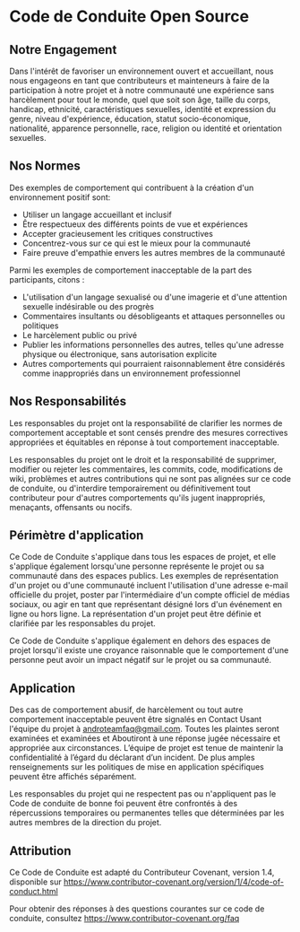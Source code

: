 # Code de Conduite Open Source

## Notre Engagement

Dans l'intérêt de favoriser un environnement ouvert et accueillant, nous nous engageons en tant que contributeurs et mainteneurs à faire de la participation à notre projet et à notre communauté une expérience sans harcèlement pour tout le monde, quel que soit son âge, taille du corps, handicap, ethnicité, caractéristiques sexuelles, identité et expression du genre, niveau d'expérience, éducation, statut socio-économique, nationalité, apparence personnelle, race, religion ou identité et orientation sexuelles.

## Nos Normes

Des exemples de comportement qui contribuent à la création d'un environnement positif sont:

  - Utiliser un langage accueillant et inclusif
  - Être respectueux des différents points de vue et expériences
  - Accepter gracieusement les critiques constructives
  - Concentrez-vous sur ce qui est le mieux pour la communauté
  - Faire preuve d'empathie envers les autres membres de la communauté

Parmi les exemples de comportement inacceptable de la part des participants, citons :

  - L'utilisation d'un langage sexualisé ou d'une imagerie et d'une attention sexuelle indésirable ou des progrès
  - Commentaires insultants ou désobligeants et attaques personnelles ou politiques
  - Le harcèlement public ou privé
  - Publier les informations personnelles des autres, telles qu'une adresse physique ou électronique, sans autorisation explicite
  - Autres comportements qui pourraient raisonnablement être considérés comme inappropriés dans un environnement professionnel

## Nos Responsabilités

Les responsables du projet ont la responsabilité de clarifier les normes de comportement acceptable et sont censés prendre des mesures correctives appropriées et équitables en réponse à tout comportement inacceptable.

Les responsables du projet ont le droit et la responsabilité de supprimer, modifier ou rejeter les commentaires, les commits, code, modifications de wiki, problèmes et autres contributions qui ne sont pas alignées sur ce code de conduite, ou d'interdire temporairement ou définitivement tout contributeur pour d'autres comportements qu'ils jugent inappropriés, menaçants, offensants ou nocifs.

## Périmètre d'application

Ce Code de Conduite s'applique dans tous les espaces de projet, et elle s'applique également lorsqu'une personne représente le projet ou sa communauté dans des espaces publics. Les exemples de représentation d'un projet ou d'une communauté incluent l'utilisation d'une adresse e-mail officielle du projet, poster par l'intermédiaire d'un compte officiel de médias sociaux, ou agir en tant que représentant désigné lors d'un événement en ligne ou hors ligne. La représentation d'un projet peut être définie et clarifiée par les responsables du projet.

Ce Code de Conduite s'applique également en dehors des espaces de projet lorsqu'il existe une croyance raisonnable que le comportement d'une personne peut avoir un impact négatif sur le projet ou sa communauté.

## Application

Des cas de comportement abusif, de harcèlement ou tout autre comportement inacceptable peuvent être signalés en Contact Usant l'équipe du projet à androteamfaq@gmail.com. Toutes les plaintes seront examinées et examinées et Aboutiront à une réponse jugée nécessaire et appropriée aux circonstances. L’équipe de projet est tenue de maintenir la confidentialité à l’égard du déclarant d’un incident. De plus amples renseignements sur les politiques de mise en application spécifiques peuvent être affichés séparément.

Les responsables du projet qui ne respectent pas ou n'appliquent pas le Code de conduite de bonne foi peuvent être confrontés à des répercussions temporaires ou permanentes telles que déterminées par les autres membres de la direction du projet.

## Attribution

Ce Code de Conduite est adapté du Contributeur Covenant, version 1.4, disponible sur https://www.contributor-covenant.org/version/1/4/code-of-conduct.html

Pour obtenir des réponses à des questions courantes sur ce code de conduite, consultez https://www.contributor-covenant.org/faq